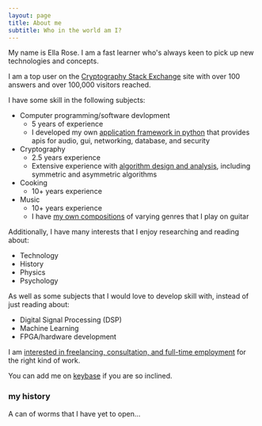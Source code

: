 ```yaml
---
layout: page
title: About me
subtitle: Who in the world am I?
---
```


My name is Ella Rose. I am a fast learner who's always keen to pick up new technologies and concepts. 

I am a top user on the [Cryptography Stack Exchange](https://crypto.stackexchange.com/users/29554/ella-rose) site with over 100 answers and over 100,000 visitors reached.

I have some skill in the following subjects:

- Computer programming/software devlopment 
  - 5 years of experience
  - I developed my own [application framework in python](https://github.com/erose1337/pride) that provides apis for audio, gui, networking, database, and security 
- Cryptography
  - 2.5 years experience
  - Extensive experience with [algorithm design and analysis](https://github.com/erose1337/crypto), including symmetric and asymmetric algorithms
- Cooking 
  - 10+ years experience
- Music 
  - 10+ years experience
  - I have [my own compositions](https://www.bitchute.com/video/Nmptt4DaC4vq/) of varying genres that I play on guitar
  
Additionally, I have many interests that I enjoy researching and reading about:

- Technology
- History
- Physics
- Psychology

As well as some subjects that I would love to develop skill with, instead of just reading about:

- Digital Signal Processing (DSP)
- Machine Learning
- FPGA/hardware development

I am [interested in freelancing, consultation, and full-time employment](https://stackoverflow.com/users/story/3103584) for the right kind of work.

You can add me on [keybase](https://stackoverflow.com/users/story/3103584) if you are so inclined.

### my history

A can of worms that I have yet to open...
